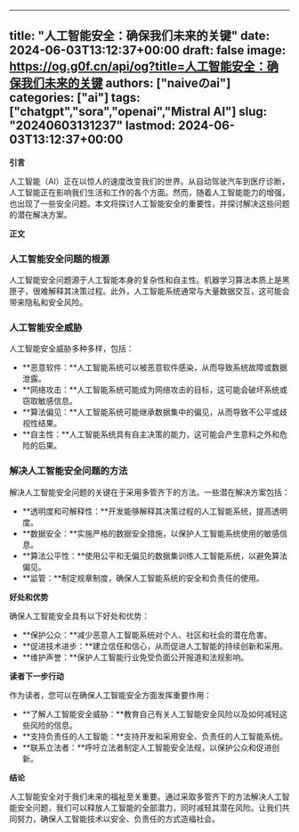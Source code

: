 
---
title: "人工智能安全：确保我们未来的关键"
date: 2024-06-03T13:12:37+00:00
draft: false
image: https://og.g0f.cn/api/og?title=人工智能安全：确保我们未来的关键
authors: ["naiveのai"]
categories: ["ai"]
tags: ["chatgpt","sora","openai","Mistral AI"]
slug: "20240603131237"
lastmod: 2024-06-03T13:12:37+00:00
---
**引言**

人工智能（AI）正在以惊人的速度改变我们的世界。从自动驾驶汽车到医疗诊断，人工智能正在影响我们生活和工作的各个方面。然而，随着人工智能能力的增强，也出现了一些安全问题。本文将探讨人工智能安全的重要性，并探讨解决这些问题的潜在解决方案。

**正文**

### 人工智能安全问题的根源

人工智能安全问题源于人工智能本身的复杂性和自主性。机器学习算法本质上是黑匣子，很难解释其决策过程。此外，人工智能系统通常与大量数据交互，这可能会带来隐私和安全风险。

### 人工智能安全威胁

人工智能安全威胁多种多样，包括：

- **恶意软件：**人工智能系统可以被恶意软件感染，从而导致系统故障或数据泄露。
- **网络攻击：**人工智能系统可能成为网络攻击的目标，这可能会破坏系统或窃取敏感信息。
- **算法偏见：**人工智能系统可能继承数据集中的偏见，从而导致不公平或歧视性结果。
- **自主性：**人工智能系统具有自主决策的能力，这可能会产生意料之外和危险的后果。

### 解决人工智能安全问题的方法

解决人工智能安全问题的关键在于采用多管齐下的方法。一些潜在解决方案包括：

- **透明度和可解释性：**开发能够解释其决策过程的人工智能系统，提高透明度。
- **数据安全：**实施严格的数据安全措施，以保护人工智能系统使用的敏感信息。
- **算法公平性：**使用公平和无偏见的数据集训练人工智能系统，以避免算法偏见。
- **监管：**制定规章制度，确保人工智能系统的安全和负责任的使用。

**好处和优势**

确保人工智能安全具有以下好处和优势：

- **保护公众：**减少恶意人工智能系统对个人、社区和社会的潜在危害。
- **促进技术进步：**建立信任和信心，从而促进人工智能的持续创新和采用。
- **维护声誉：**保护人工智能行业免受负面公开报道和法规影响。

**读者下一步行动**

作为读者，您可以在确保人工智能安全方面发挥重要作用：

- **了解人工智能安全威胁：**教育自己有关人工智能安全风险以及如何减轻这些风险的信息。
- **支持负责任的人工智能：**支持开发和采用安全、负责任的人工智能系统。
- **联系立法者：**呼吁立法者制定人工智能安全法规，以保护公众和促进创新。

**结论**

人工智能安全对于我们未来的福祉至关重要。通过采取多管齐下的方法解决人工智能安全问题，我们可以释放人工智能的全部潜力，同时减轻其潜在风险。让我们共同努力，确保人工智能技术以安全、负责任的方式造福社会。